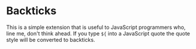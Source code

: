 # Backticks

This is a simple extension that is useful to JavaScript programmers who, line
me, don't think ahead. If you type `${` into a JavaScript quote the quote style
will be converted to backticks.
